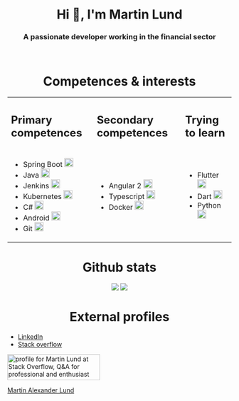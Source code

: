 <script type="text/javascript" src="https://platform.linkedin.com/badges/js/profile.js" async defer></script>

<h1 align="center">Hi 👋, I'm Martin Lund</h1>
<h3 align="center">A passionate developer working in the financial sector</h3>
<br>

<h1 align="center">Competences & interests</h1>
<table align="center">
    <tr>
        <td>
            <h2>Primary competences</h2>
        </td>
        <td>
            <h2>Secondary competences</h2>
        </td>
        <td>
            <h2>Trying to learn</h2>
        </td>
    </tr>
    <tr>
        <td>
            <ul>
              <li>Spring Boot <img src="https://www.vectorlogo.zone/logos/springio/springio-icon.svg" alt="spring" width="20" height="20"/> </li>
              <li>Java <img src="https://devicons.github.io/devicon/devicon.git/icons/java/java-original-wordmark.svg" alt="java" width="20" height="20"/> </li>
              <li>Jenkins <img src="https://www.vectorlogo.zone/logos/jenkins/jenkins-icon.svg" alt="jenkins" width="20" height="20"/> </li>
              <li>Kubernetes <img src="https://www.vectorlogo.zone/logos/kubernetes/kubernetes-icon.svg" alt="kubernetes" width="20" height="20"/> </li>
              <li>C# <img src="https://devicons.github.io/devicon/devicon.git/icons/csharp/csharp-original.svg" alt="csharp" width="20" height="20"/> </li>
              <li>Android <img src="https://devicons.github.io/devicon/devicon.git/icons/android/android-original-wordmark.svg" alt="android" width="20" height="20"/> </li>
              <li>Git <img src="https://www.vectorlogo.zone/logos/git-scm/git-scm-icon.svg" alt="git width="20" height="20"/> </li>
            </ul>
        </td>
        <td>
            <ul>
              <li>Angular 2 <img src="https://devicons.github.io/devicon/devicon.git/icons/angularjs/angularjs-original.svg" alt="angularjs" width="20" height="20"/> </li>
              <li>Typescript <img src="https://devicons.github.io/devicon/devicon.git/icons/typescript/typescript-original.svg" alt="typescript" width="20" height="20"/> </li>
              <li>Docker <img src="https://devicons.github.io/devicon/devicon.git/icons/docker/docker-original-wordmark.svg" alt="docker" width="20" height="20"/> </li>
            </ul>
        </td>
        <td>
            <ul>
            <li>Flutter <img src="https://www.vectorlogo.zone/logos/flutterio/flutterio-icon.svg" alt="flutter" width="20" height="20"/> </li>
            <li>Dart <img src="https://www.vectorlogo.zone/logos/dartlang/dartlang-icon.svg" alt="dart" width="20" height="20"/> </li>
            <li>Python <img src="https://www.vectorlogo.zone/logos/python/python-icon.svg" alt="jenkins" width="20" height="20"/> </li>
            </ul>
        </td>
    </tr>
</table>
                  
                  
<h1 align="center">Github stats</h1>

<div style="text-align: center;">
    <img src="https://github-readme-stats.vercel.app/api?username=martinalund&show_icons=true&count_private=true&theme=onedark&include_all_commits=true" />
    <img src="https://github-readme-stats.vercel.app/api/top-langs/?username=martinalund&hide=html&theme=onedark"/>
</div>

<h1 align="center">External profiles</h1>
<div>
    <ul>
      <li><a href="https://linkedin.com/in/martin-alexander-lund-8063b35a">LinkedIn</li>
      <li><a href="https://stackoverflow.com/users/8541764/martin-lund">Stack overflow</li>
    </ul>
</div>



<a href="https://stackoverflow.com/users/8541764/martin-lund"><img src="https://stackoverflow.com/users/flair/8541764.png" width="208" height="58" alt="profile for Martin Lund at Stack Overflow, Q&amp;A for professional and enthusiast programmers" title="profile for Martin Lund at Stack Overflow, Q&amp;A for professional and enthusiast programmers"></a>

<div class="LI-profile-badge"  data-version="v1" data-size="medium" data-locale="da_DK" data-type="horizontal" data-theme="light" data-vanity="martin-alexander-lund-8063b35a"><a class="LI-simple-link" href='https://dk.linkedin.com/in/martin-alexander-lund-8063b35a?trk=profile-badge'>Martin Alexander Lund</a></div>


